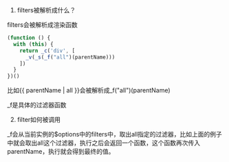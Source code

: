 1. filters被解析成什么？

filters会被解析成渲染函数

```js
(function () {
  with (this) {
    return _c('div', [
      _v(_s(_f("all")(parentName)))
    ])
  }
})()
```

比如{{ parentName | all }}会被解析成_f("all")(parentName)

_f是具体的过滤器函数

2. filter如何被调用

_f会从当前实例的$options中的filters中，取出all指定的过滤器，比如上面的例子中就会取出all这个过滤器，执行之后会返回一个函数，这个函数再次传入parentName，执行就会得到最终的值。
